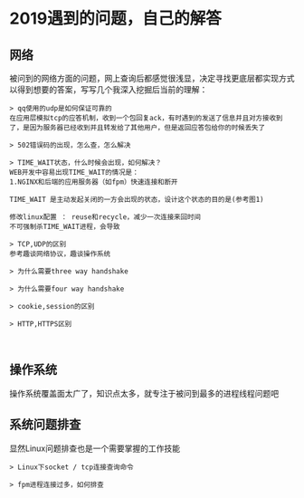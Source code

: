 # 2019遇到的问题，自己的解答



## 网络

被问到的网络方面的问题，网上查询后都感觉很浅显，决定寻找更底层都实现方式以得到想要的答案，写写几个我深入挖掘后当前的理解：

```
> qq使用的udp是如何保证可靠的
在应用层模拟tcp的应答机制，收到一个包回复ack，有时遇到的发送了信息并且对方接收到了，是因为服务器已经收到并且转发给了其他用户，但是返回应答包给你的时候丢失了

> 502错误码的出现，怎么查，怎么解决

> TIME_WAIT状态，什么时候会出现，如何解决？
WEB开发中容易出现TIME_WAIT的情况是：
1.NGINX和后端的应用服务器（如fpm）快速连接和断开

TIME_WAIT 是主动发起关闭的一方会出现的状态，设计这个状态的目的是(参考图1)

修改linux配置 ： reuse和recycle，减少一次连接来回时间
不可强制杀TIME_WAIT进程，会导致

> TCP,UDP的区别
参考趣谈网络协议，趣谈操作系统

> 为什么需要three way handshake

> 为什么需要four way handshake

> cookie,session的区别

> HTTP,HTTPS区别



```



## 操作系统

操作系统覆盖面太广了，知识点太多，就专注于被问到最多的进程线程问题吧



## 系统问题排查

显然Linux问题排查也是一个需要掌握的工作技能

```
> Linux下socket / tcp连接查询命令

> fpm进程连接过多，如何排查
```